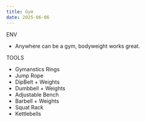 ```yaml
---
title: Gym
date: 2025-06-06
---
```

ENV
- Anywhere can be a gym, bodyweight works great.

TOOLS
- Gymanstics Rings
- Jump Rope 
- DipBelt + Weights
- Dumbbell + Weights
- Adjustable Bench
- Barbell + Weights
- Squat Rack
- Kettlebells

